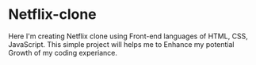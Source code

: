 # Netflix-clone
Here I'm creating Netflix clone using Front-end languages of HTML, CSS, JavaScript. This simple project will helps me to Enhance my potential Growth of my coding experiance.

